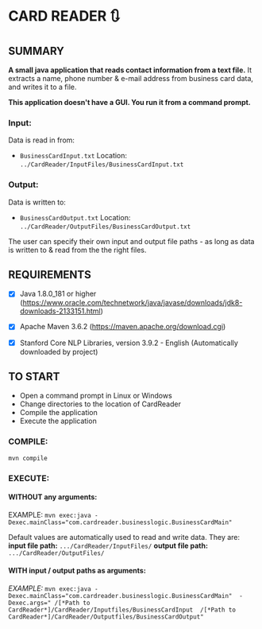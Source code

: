 
# CARD READER :arrows_clockwise:

SUMMARY
-------
**A small java application that reads contact information from a text file.** It extracts a name, phone number & e-mail address from business card data, and writes it to a file.

**This application doesn't have a GUI. You run it from a command prompt.**


### Input:
Data is read in from:

 - ``BusinessCardInput.txt``
Location: ``../CardReader/InputFiles/BusinessCardInput.txt``


### Output:
Data is written to: 

 - ``BusinessCardOutput.txt``
Location: ``../CardReader/OutputFiles/BusinessCardOutput.txt``

The user can specify their own input and output file paths - as long as data is written to & read from the the right files.


REQUIREMENTS
------------
 - [x] Java 1.8.0_181 or higher 
(https://www.oracle.com/technetwork/java/javase/downloads/jdk8-downloads-2133151.html)

 - [x] Apache Maven 3.6.2
(https://maven.apache.org/download.cgi)

 - [x] Stanford Core NLP Libraries, version 3.9.2 - English
(Automatically downloaded by project)



TO START
--------
 - Open a command prompt in Linux or Windows
 - Change directories to the location of CardReader
 - Compile the application
 - Execute the application

### COMPILE:
``mvn compile``


### EXECUTE:

#### WITHOUT any arguments:

EXAMPLE: ``mvn exec:java -Dexec.mainClass="com.cardreader.businesslogic.BusinessCardMain"``

Default values are automatically used to read and write data. They are:
**input file path:** ``.../CardReader/InputFiles/``
**output file path:** ``.../CardReader/OutputFiles/``


#### WITH input / output paths as arguments:

*EXAMPLE:* `` mvn exec:java -Dexec.mainClass="com.cardreader.businesslogic.BusinessCardMain"  -Dexec.args=" /[*Path to CardReader*]/CardReader/Inputfiles/BusinessCardInput  /[*Path to CardReader*]/CardReader/Outputfiles/BusinessCardOutput" ``

